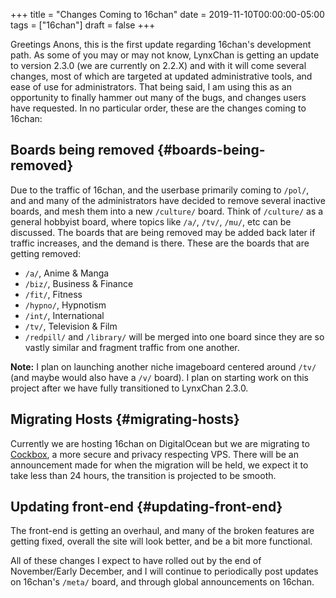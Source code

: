 +++
title = "Changes Coming to 16chan"
date = 2019-11-10T00:00:00-05:00
tags = ["16chan"]
draft = false
+++

Greetings Anons, this is the first update regarding 16chan's
development path. As some of you may or may not know, LynxChan is
getting an update to version 2.3.0 (we are currently on 2.2.X) and
with it will come several changes, most of which are targeted at
updated administrative tools, and ease of use for administrators. That
being said, I am using this as an opportunity to finally hammer out
many of the bugs, and changes users have requested. In no particular
order, these are the changes coming to 16chan:


## Boards being removed {#boards-being-removed}

Due to the traffic of 16chan, and the userbase primarily coming to
`/pol/`, and and many of the administrators have decided to remove
several inactive boards, and mesh them into a new `/culture/`
board. Think of `/culture/` as a general hobbyist board, where topics
like `/a/`, `/tv/`, `/mu/`, etc can be discussed. The boards that are being
removed may be added back later if traffic increases, and the demand
is there. These are the boards that are getting removed:

-   `/a/`, Anime & Manga
-   `/biz/`, Business & Finance
-   `/fit/`, Fitness
-   `/hypno/`, Hypnotism
-   `/int/`, International
-   `/tv/`, Television & Film
-   `/redpill/` and `/library/` will be merged into one board since they
    are so vastly similar and fragment traffic from one another.

**Note:** I plan on launching another niche imageboard centered around
`/tv/` (and maybe would also have a `/v/` board). I plan on starting
work on this project after we have fully transitioned to LynxChan
2.3.0.


## Migrating Hosts {#migrating-hosts}

Currently we are hosting 16chan on DigitalOcean but we are migrating to [Cockbox](https://cockbox.org/), a more
secure and privacy respecting VPS. There will be an announcement made
for when the migration will be held, we expect it to take less than 24
hours, the transition is projected to be smooth.


## Updating front-end {#updating-front-end}

The front-end is getting an overhaul, and many of the broken features
are getting fixed, overall the site will look better, and be a bit
more functional.

All of these changes I expect to have rolled out by the end of
November/Early December, and I will continue to periodically post
updates on 16chan's `/meta/` board, and through global announcements
on 16chan.